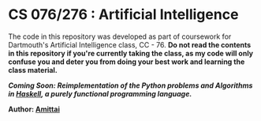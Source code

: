 # CS 076/276 : Artificial Intelligence

The code in this repository was developed as part of coursework for Dartmouth's Artificial Intelligence class, CC - 76. **Do not read the contents in this repository if you're currently taking the class, as my code will only confuse you and deter you from doing your best work and learning the class material.**

***Coming Soon: Reimplementation of the Python problems and Algorithms in [Haskell](https://www.haskell.org/), a purely functional programming language.***

**Author: [Amittai](https://github.com/siavava)**
